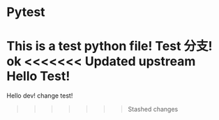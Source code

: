 # Pytest
This is a test python file!
Test 分支! ok
<<<<<<< Updated upstream
Hello Test!
=======
Hello dev!
change test!
>>>>>>> Stashed changes

